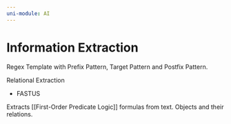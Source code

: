 ```yaml
---
uni-module: AI
---
```

# Information Extraction


Regex Template with Prefix Pattern, Target Pattern and Postfix Pattern.

Relational Extraction 
- FASTUS 

Extracts [[First-Order Predicate Logic]] formulas from text. Objects and their relations.